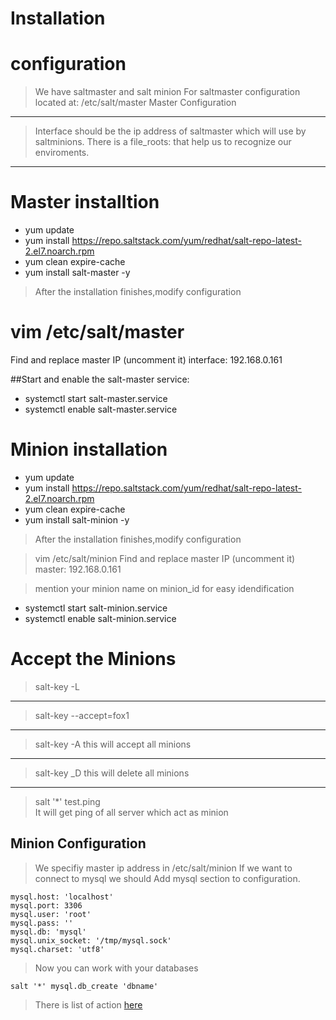 Installation
===============

# configuration
> We have saltmaster and salt minion 
> For saltmaster configuration located at:
/etc/salt/master
Master Configuration
---
> Interface  should be the ip address of saltmaster which will use by saltminions.
> There is a file_roots: that help us to recognize our enviroments.
---
# Master installtion
> 
* yum update
* yum install https://repo.saltstack.com/yum/redhat/salt-repo-latest-2.el7.noarch.rpm
* yum clean expire-cache
* yum install salt-master -y

>After the installation finishes,modify configuration
# vim /etc/salt/master
Find and replace master IP (uncomment it)
interface: 192.168.0.161

##Start and enable the salt-master service:
* systemctl start salt-master.service
* systemctl enable salt-master.service

# Minion installation

* yum update
* yum install https://repo.saltstack.com/yum/redhat/salt-repo-latest-2.el7.noarch.rpm
* yum clean expire-cache
* yum install salt-minion -y

>After the installation finishes,modify configuration

>vim /etc/salt/minion
Find and replace master IP (uncomment it)
master: 192.168.0.161

>mention your minion name on minion_id for easy idendification

* systemctl start salt-minion.service
* systemctl enable salt-minion.service

# Accept the Minions
> salt-key -L				
---
> salt-key --accept=fox1
---
> salt-key -A
this will accept all minions
---
> salt-key _D
this will delete all minions
---
> salt '*' test.ping	
It will get ping of all server which act as minion
										
Minion Configuration
---
> We specifiy master ip address in /etc/salt/minion
> If we want to connect to mysql we should
> Add mysql section to configuration. 

```
mysql.host: 'localhost'
mysql.port: 3306
mysql.user: 'root'
mysql.pass: ''
mysql.db: 'mysql'
mysql.unix_socket: '/tmp/mysql.sock'
mysql.charset: 'utf8'
```
> Now you can work with your databases

```
salt '*' mysql.db_create 'dbname'
```
> There is list of action [here](https://docs.saltstack.com/en/latest/ref/modules/all/salt.modules.mysql.html)
